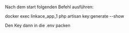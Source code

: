 Nach dem start folgenden Befehl ausführen:

docker exec linkace_app_1 php artisan key:generate --show

Den Key dann in die .env packen
